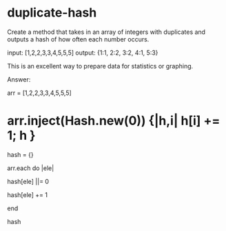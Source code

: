 # duplicate-hash
Create a method that takes in an array of integers with duplicates and outputs a hash of how often each number occurs.

input: [1,2,2,3,3,4,5,5,5]
output: {1:1, 2:2, 3:2, 4:1, 5:3}

This is an excellent way to prepare data for statistics or graphing.

Answer:

arr = [1,2,2,3,3,4,5,5,5]

# arr.inject(Hash.new(0)) {|h,i| h[i] += 1; h }

hash = {}

arr.each do |ele|

  hash[ele] ||= 0
  
  hash[ele] += 1
  
end

hash
